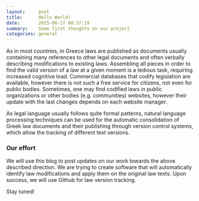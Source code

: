 ```yaml
---
layout:     post
title:      Hello World!
date:       2015-06-17 00:37:19
summary:    Some first thoughts on our project
categories: general
---
```


As in most countries, in Greece laws are published as documents usually containing many references to other legal documents and often verbally describing modifications to existing laws. Assembling all pieces in order to find the valid version of a law at a given moment is a tedious task, requiring increased cognitive load. Commercial databases that codify legislation are available, however there is not such a free service for citizens, not even for public bodies. Sometimes, one may find codified laws in public organizations or other bodies (e.g. communities) websites, however their update with the last changes depends on each website manager.

As legal language usually follows quite formal patterns, natural language processing techniques can be used for the automatic consolidation of Greek law documents and their publishing through version control systems, which allow the tracking of different text versions. 

### Our effort

We will use this blog to post updates on our work towards the above described direction. We are trying to create software that will automatically identify law modifications and apply them on the original law texts. Upon success, we will use Github for law version tracking.

Stay tuned!


